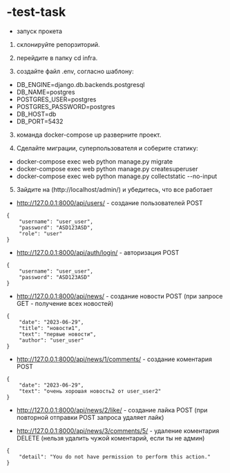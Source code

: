 # -test-task

- запуск прокета

1. склонируйте репорзиторий.

2. перейдите в папку cd infra.

3. создайте файл .env, согласно шаблону:

- DB_ENGINE=django.db.backends.postgresql
- DB_NAME=postgres
- POSTGRES_USER=postgres
- POSTGRES_PASSWORD=postgres
- DB_HOST=db
- DB_PORT=5432

3. команда docker-compose up разверните проект.

4. Сделайте миграции, суперпользователя и соберите статику:

- docker-compose exec web python manage.py migrate
- docker-compose exec web python manage.py createsuperuser
- docker-compose exec web python manage.py collectstatic --no-input

5. Зайдите на (http://localhost/admin/) и убедитесь, что все работает

- http://127.0.0.1:8000/api/users/ - создание пользователей POST
```
{
    "username": "user_user",
    "password": "ASD123ASD",
    "role": "user"
}

```
- http://127.0.0.1:8000/api/auth/login/ - авторизация POST
```
{
    "username": "user_user",
    "password": "ASD123ASD"
}

```
- http://127.0.0.1:8000/api/news/ - создание новости POST (при запросе GET - получение всех новостей)
```
{
    "date": "2023-06-29",
    "title": "новости1",
    "text": "первые новости",
    "author": "user_user"
}

```
- http://127.0.0.1:8000/api/news/1/comments/ - создание коментария POST
```
{
    "date": "2023-06-29",
    "text": "очень хорошая новость2 от user_user2"
}

```
- http://127.0.0.1:8000/api/news/2/like/ - создание лайка POST (при повторной отправки POST запроса удаляет лайк)

- http://127.0.0.1:8000/api/news/3/comments/5/ - удаление коментария DELETE (нельзя удалить чужой коментарий, если ты не админ)
```
{
    "detail": "You do not have permission to perform this action."
}

```
